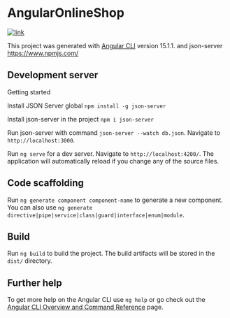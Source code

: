 # AngularOnlineShop

[![link](https://ltdfoto.ru/images/2023/02/27/Screenshot-2023-02-27-183417.jpg)](https://angular-online-shop-dimax.surge.sh/)

This project was generated with [Angular CLI](https://github.com/angular/angular-cli) version 15.1.1. and
json-server https://www.npmjs.com/

## Development server

Getting started

Install JSON Server global `npm install -g json-server`

Install json-server in the project `npm i json-server`

Run json-server with command `json-server --watch db.json`. Navigate to `http://localhost:3000`.

Run `ng serve` for a dev server. Navigate to `http://localhost:4200/`. The application will automatically reload if you change any of the source files.

## Code scaffolding

Run `ng generate component component-name` to generate a new component. You can also use `ng generate directive|pipe|service|class|guard|interface|enum|module`.

## Build

Run `ng build` to build the project. The build artifacts will be stored in the `dist/` directory.

## Further help

To get more help on the Angular CLI use `ng help` or go check out the [Angular CLI Overview and Command Reference](https://angular.io/cli) page.
